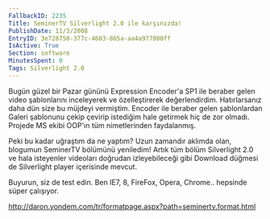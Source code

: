```yaml
---
FallbackID: 2235
Title: SeminerTV Silverlight 2.0 ile karşınızda!
PublishDate: 11/3/2008
EntryID: 3e728750-377c-4603-865a-aa4a977000ff
IsActive: True
Section: software
MinutesSpent: 0
Tags: Silverlight 2.0
---
```

Bugün güzel bir Pazar gününü Expression Encoder'a SP1 ile beraber gelen
video şablonlarını inceleyerek ve özelleştirerek değerlendirdim.
Hatırlarsanız daha dün size bu müjdeyi vermiştim. Encoder ile beraber
gelen şablonlardan Galeri şablonunu çekip çevirip istediğim hale
getirmek hiç de zor olmadı. Projede MS ekibi OOP'ın tüm nimetlerinden
faydalanmış.

Peki bu kadar uğraştım da ne yaptım? Uzun zamandır aklımda olan,
blogumun SeminerTV bölümünü yeniledim! Artık tüm bölüm Silverlight 2.0
ve hala isteyenler videoları doğrudan izleyebileceği gibi Download
düğmesi de Silverlight player içerisinde mevcut.

Buyurun, siz de test edin. Ben IE7, 8, FireFox, Opera, Chrome.. hepsinde
süper çalışıyor.

<http://daron.yondem.com/tr/formatpage.aspx?path=seminertv.format.html>


